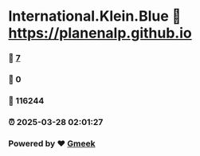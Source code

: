 # International.Klein.Blue :link: https://planenalp.github.io 
### :page_facing_up: [7](https://planenalp.github.io/tag.html) 
### :speech_balloon: 0 
### :hibiscus: 116244 
### :alarm_clock: 2025-03-28 02:01:27 
### Powered by :heart: [Gmeek](https://github.com/Meekdai/Gmeek)
